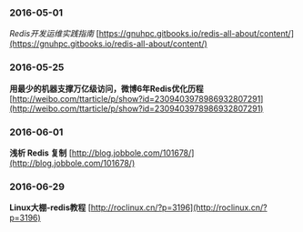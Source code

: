 ### 2016-05-01
*Redis开发运维实践指南*	[https://gnuhpc.gitbooks.io/redis-all-about/content/](https://gnuhpc.gitbooks.io/redis-all-about/content/)

### 2016-05-25
**用最少的机器支撑万亿级访问，微博6年Redis优化历程**		[http://weibo.com/ttarticle/p/show?id=2309403978986932807291](http://weibo.com/ttarticle/p/show?id=2309403978986932807291)

### 2016-06-01
**浅析 Redis 复制**	[http://blog.jobbole.com/101678/](http://blog.jobbole.com/101678/)

### 2016-06-29
**Linux大棚-redis教程**	[http://roclinux.cn/?p=3196](http://roclinux.cn/?p=3196)